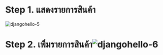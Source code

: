 # Step 1. แสดงรายการสินค้า
![djangohello-5](https://user-images.githubusercontent.com/7127833/189819642-2c94b4b4-9490-458d-a036-2af435d8ba4c.PNG)

# Step 2. เพิ่มรายการสินค้า![djangohello-6](https://user-images.githubusercontent.com/7127833/189819654-9a1f5eb0-6ab7-4a97-a4d3-9d3876d72557.PNG)
